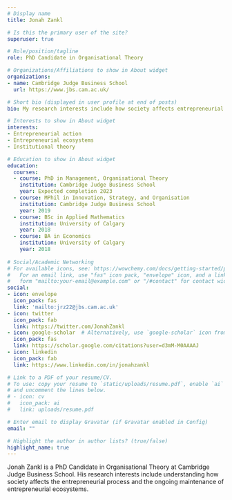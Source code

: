 ```yaml
---
# Display name
title: Jonah Zankl

# Is this the primary user of the site?
superuser: true

# Role/position/tagline
role: PhD Candidate in Organisational Theory

# Organizations/Affiliations to show in About widget
organizations:
- name: Cambridge Judge Business School
  url: https://www.jbs.cam.ac.uk/

# Short bio (displayed in user profile at end of posts)
bio: My research interests include how society affects entrepreneurial action and outcomes, specifically, in the context of entrepreneurial ecosystems. 

# Interests to show in About widget
interests:
- Entrepreneurial action
- Entrepreneurial ecosystems 
- Institutional theory

# Education to show in About widget
education:
  courses:
  - course: PhD in Management, Organisational Theory
    institution: Cambridge Judge Business School
    year: Expected completion 2023
  - course: MPhil in Innovation, Strategy, and Organisation
    institution: Cambridge Judge Business School
    year: 2019
  - course: BSc in Applied Mathematics
    institution: University of Calgary
    year: 2018
  - course: BA in Economics
    institution: University of Calgary
    year: 2018
    
# Social/Academic Networking
# For available icons, see: https://wowchemy.com/docs/getting-started/page-builder/#icons
#   For an email link, use "fas" icon pack, "envelope" icon, and a link in the
#   form "mailto:your-email@example.com" or "/#contact" for contact widget.
social:
- icon: envelope
  icon_pack: fas
  link: 'mailto:jrz22@jbs.cam.ac.uk'
- icon: twitter
  icon_pack: fab
  link: https://twitter.com/JonahZankl
- icon: google-scholar  # Alternatively, use `google-scholar` icon from `ai` icon pack
  icon_pack: fas
  link: https://scholar.google.com/citations?user=d3mM-M0AAAAJ
- icon: linkedin
  icon_pack: fab
  link: https://www.linkedin.com/in/jonahzankl

# Link to a PDF of your resume/CV.
# To use: copy your resume to `static/uploads/resume.pdf`, enable `ai` icons in `params.toml`, 
# and uncomment the lines below.
# - icon: cv
#   icon_pack: ai
#   link: uploads/resume.pdf

# Enter email to display Gravatar (if Gravatar enabled in Config)
email: ""

# Highlight the author in author lists? (true/false)
highlight_name: true
---
```


Jonah Zankl is a PhD Candidate in Organisational Theory at Cambridge Judge Business School. His research interests include understanding how society affects the entrepreneurial process and the ongoing maintenance of entrepreneurial ecosystems. 


